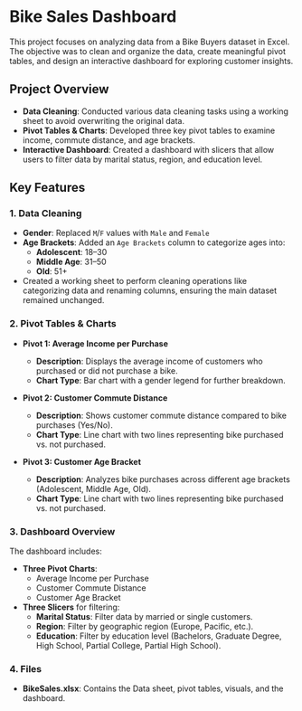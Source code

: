 # Bike Sales Dashboard

This project focuses on analyzing data from a Bike Buyers dataset in Excel. The objective was to clean and organize the data, create meaningful pivot tables, and design an interactive dashboard for exploring customer insights.

## Project Overview

- **Data Cleaning**: Conducted various data cleaning tasks using a working sheet to avoid overwriting the original data.
- **Pivot Tables & Charts**: Developed three key pivot tables to examine income, commute distance, and age brackets.
- **Interactive Dashboard**: Created a dashboard with slicers that allow users to filter data by marital status, region, and education level.

## Key Features

### 1. Data Cleaning
- **Gender**: Replaced `M`/`F` values with `Male` and `Female`
- **Age Brackets**: Added an `Age Brackets` column to categorize ages into:
  - **Adolescent**: 18–30
  - **Middle Age**: 31–50
  - **Old**: 51+
- Created a working sheet to perform cleaning operations like categorizing data and renaming columns, ensuring the main dataset remained unchanged.

### 2. Pivot Tables & Charts
- **Pivot 1: Average Income per Purchase**
  - **Description**: Displays the average income of customers who purchased or did not purchase a bike.
  - **Chart Type**: Bar chart with a gender legend for further breakdown.
  
- **Pivot 2: Customer Commute Distance**
  - **Description**: Shows customer commute distance compared to bike purchases (Yes/No).
  - **Chart Type**: Line chart with two lines representing bike purchased vs. not purchased.
  
- **Pivot 3: Customer Age Bracket**
  - **Description**: Analyzes bike purchases across different age brackets (Adolescent, Middle Age, Old).
  - **Chart Type**: Line chart with two lines representing bike purchased vs. not purchased.

### 3. Dashboard Overview
The dashboard includes:
- **Three Pivot Charts**:
  - Average Income per Purchase
  - Customer Commute Distance
  - Customer Age Bracket
- **Three Slicers** for filtering:
  - **Marital Status**: Filter data by married or single customers.
  - **Region**: Filter by geographic region (Europe, Pacific, etc.).
  - **Education**: Filter by education level (Bachelors, Graduate Degree, High School, Partial College, Partial High School).

### 4. Files
- **BikeSales.xlsx**: Contains the Data sheet, pivot tables, visuals, and the dashboard.
